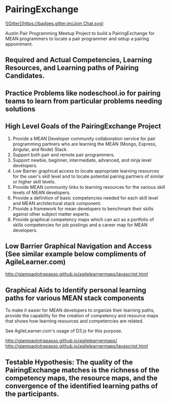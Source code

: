 PairingExchange
===============
[![Gitter](https://badges.gitter.im/Join Chat.svg)](https://gitter.im/atx-pair-programming/pairingexchange?utm_source=badge&utm_medium=badge&utm_campaign=pr-badge&utm_content=badge)

Austin Pair Programming Meetup Project to build a PairingExchange for MEAN programmers to locate a pair programmer and setup a pairing appointment.

## Required and Actual Competencies, Learning Resources, and Learning paths of Pairing Candidates.

## Practice Problems like nodeschool.io for pairing teams to learn from particular problems needing solutions


## High Level Goals of the PairingExchange Project

1. Provide a MEAN Developer community collaboration service for pair programming partners who are learning the MEAN (Mongo, Express, Angular, and Node) Stack.
2. Support both pair and remote pair programmers.
3. Support newbie, beginner, intermediate, advanced, and ninja level developers.
4. Low Barrier graphical access to locate appropriate learning resources for the user's skill level and to locate potential pairing partners of similar or higher skill levels.
5. Provide MEAN community links to learning resources for the various skill levels of MEAN developers.
6. Provide a definition of basic competencies needed for each skill level and MEAN architectural stack component.
7. Provide a framework for mean developers to benchmark their skills against other subject matter experts.
8. Provide graphical competency maps which can act as a portfolio of skills competencies for job postings and a career map for MEAN developers.

## Low Barrier Graphical Navigation and Access (See similar example below compliments of AgileLearner.com)
http://giampaolotrapasso.github.io/agilelearnermaps/javascript.html

## Graphical Aids to Identify personal learning paths for various MEAN stack components
 
To make it easier for MEAN developers to organize their learning paths, provide the capability for the creation of competency and resource maps that shows how learning resources and competencies are related. 

See AgileLearner.com's usage of D3.js for this purpose.

http://giampaolotrapasso.github.io/agilelearnermaps/
http://giampaolotrapasso.github.io/agilelearnermaps/javascript.html

## Testable Hypothesis:  The quality of the PairingExchange matches is the richness of the competency maps, the resource maps, and the convergence of the identified learning paths of the participants.
